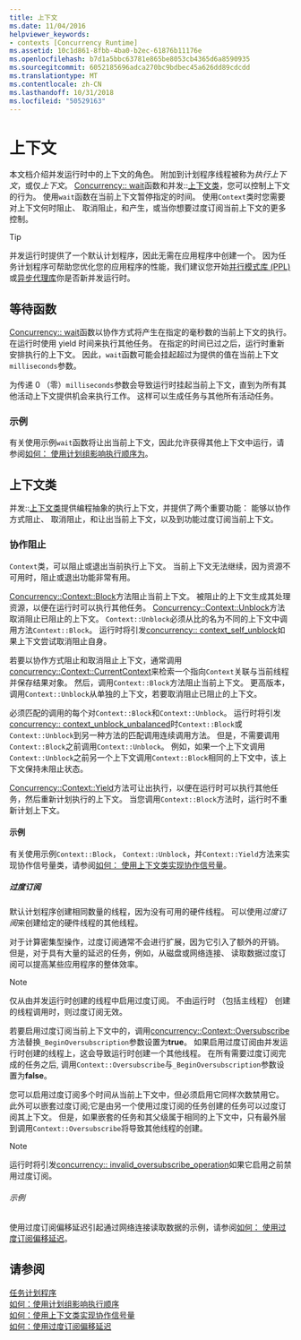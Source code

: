 ```yaml
---
title: 上下文
ms.date: 11/04/2016
helpviewer_keywords:
- contexts [Concurrency Runtime]
ms.assetid: 10c1d861-8fbb-4ba0-b2ec-61876b11176e
ms.openlocfilehash: b7d1a5bbc63781e865be8053cb4365d6a8590935
ms.sourcegitcommit: 6052185696adca270bc9bdbec45a626dd89cdcdd
ms.translationtype: MT
ms.contentlocale: zh-CN
ms.lasthandoff: 10/31/2018
ms.locfileid: "50529163"
---
```

# <a name="contexts"></a>上下文

本文档介绍并发运行时中的上下文的角色。 附加到计划程序线程被称为*执行上下文*，或仅*上下文*。 [Concurrency:: wait](reference/concurrency-namespace-functions.md#wait)函数和并发::[上下文类](../../parallel/concrt/reference/context-class.md)，您可以控制上下文的行为。 使用`wait`函数在当前上下文暂停指定的时间。 使用`Context`类时您需要对上下文何时阻止、 取消阻止，和产生，或当你想要过度订阅当前上下文的更多控制。

> [!TIP]
>  并发运行时提供了一个默认计划程序，因此无需在应用程序中创建一个。 因为任务计划程序可帮助您优化您的应用程序的性能，我们建议您开始[并行模式库 (PPL)](../../parallel/concrt/parallel-patterns-library-ppl.md)或[异步代理库](../../parallel/concrt/asynchronous-agents-library.md)你是否新并发运行时。

## <a name="the-wait-function"></a>等待函数

[Concurrency:: wait](reference/concurrency-namespace-functions.md#wait)函数以协作方式将产生在指定的毫秒数的当前上下文的执行。 在运行时使用 yield 时间来执行其他任务。 在指定的时间已过之后，运行时重新安排执行的上下文。 因此，`wait`函数可能会挂起超过为提供的值在当前上下文`milliseconds`参数。

为传递 0 （零）`milliseconds`参数会导致运行时挂起当前上下文，直到为所有其他活动上下文提供机会来执行工作。 这样可以生成任务与其他所有活动任务。

### <a name="example"></a>示例

有关使用示例`wait`函数将让出当前上下文，因此允许获得其他上下文中运行，请参阅[如何： 使用计划组影响执行顺序为](../../parallel/concrt/how-to-use-schedule-groups-to-influence-order-of-execution.md)。

## <a name="the-context-class"></a>上下文类

并发::[上下文类](../../parallel/concrt/reference/context-class.md)提供编程抽象的执行上下文，并提供了两个重要功能： 能够以协作方式阻止、 取消阻止，和让出当前上下文，以及到功能过度订阅当前上下文。

### <a name="cooperative-blocking"></a>协作阻止

`Context`类，可以阻止或退出当前执行上下文。 当前上下文无法继续，因为资源不可用时，阻止或退出功能非常有用。

[Concurrency::Context::Block](reference/context-class.md#block)方法阻止当前上下文。 被阻止的上下文生成其处理资源，以便在运行时可以执行其他任务。 [Concurrency::Context::Unblock](reference/context-class.md#unblock)方法取消阻止已阻止的上下文。 `Context::Unblock`必须从比的名为不同的上下文中调用方法`Context::Block`。 运行时将引发[concurrency:: context_self_unblock](../../parallel/concrt/reference/context-self-unblock-class.md)如果上下文尝试取消阻止自身。

若要以协作方式阻止和取消阻止上下文，通常调用[concurrency::Context::CurrentContext](reference/context-class.md#currentcontext)来检索一个指向`Context`关联与当前线程并保存结果对象。 然后，调用`Context::Block`方法阻止当前上下文。 更高版本，调用`Context::Unblock`从单独的上下文，若要取消阻止已阻止的上下文。

必须匹配的调用的每个对`Context::Block`和`Context::Unblock`。 运行时将引发[concurrency:: context_unblock_unbalanced](../../parallel/concrt/reference/context-unblock-unbalanced-class.md)时`Context::Block`或`Context::Unblock`到另一种方法的匹配调用连续调用方法。 但是，不需要调用`Context::Block`之前调用`Context::Unblock`。 例如，如果一个上下文调用`Context::Unblock`之前另一个上下文调用`Context::Block`相同的上下文中，该上下文保持未阻止状态。

[Concurrency::Context::Yield](reference/context-class.md#yield)方法可让出执行，以便在运行时可以执行其他任务，然后重新计划执行的上下文。 当您调用`Context::Block`方法时，运行时不重新计划上下文。

#### <a name="example"></a>示例

有关使用示例`Context::Block`， `Context::Unblock`，并`Context::Yield`方法来实现协作信号量类，请参阅[如何： 使用上下文类实现协作信号量](../../parallel/concrt/how-to-use-the-context-class-to-implement-a-cooperative-semaphore.md)。

##### <a name="oversubscription"></a>过度订阅

默认计划程序创建相同数量的线程，因为没有可用的硬件线程。 可以使用*过度订阅*来创建给定的硬件线程的其他线程。

对于计算密集型操作，过度订阅通常不会进行扩展，因为它引入了额外的开销。 但是，对于具有大量的延迟的任务，例如，从磁盘或网络连接、 读取数据过度订阅可以提高某些应用程序的整体效率。

> [!NOTE]
>  仅从由并发运行时创建的线程中启用过度订阅。 不由运行时 （包括主线程） 创建的线程调用时，则过度订阅无效。

若要启用过度订阅当前上下文中的，调用[concurrency::Context::Oversubscribe](reference/context-class.md#oversubscribe)方法替换`_BeginOversubscription`参数设置为**true**。 如果启用过度订阅由并发运行时创建的线程上，这会导致运行时创建一个其他线程。 在所有需要过度订阅完成的任务之后, 调用`Context::Oversubscribe`与`_BeginOversubscription`参数设置为**false**。

您可以启用过度订阅多个时间从当前上下文中，但必须启用它同样次数禁用它。 此外可以嵌套过度订阅;它是由另一个使用过度订阅的任务创建的任务可以过度订阅其上下文。 但是，如果嵌套的任务和其父级属于相同的上下文中，只有最外层到调用`Context::Oversubscribe`将导致其他线程的创建。

> [!NOTE]
>  运行时将引发[concurrency:: invalid_oversubscribe_operation](../../parallel/concrt/reference/invalid-oversubscribe-operation-class.md)如果它启用之前禁用过度订阅。

###### <a name="example"></a>示例

使用过度订阅偏移延迟引起通过网络连接读取数据的示例，请参阅[如何： 使用过度订阅偏移延迟](../../parallel/concrt/how-to-use-oversubscription-to-offset-latency.md)。

## <a name="see-also"></a>请参阅

[任务计划程序](../../parallel/concrt/task-scheduler-concurrency-runtime.md)<br/>
[如何：使用计划组影响执行顺序](../../parallel/concrt/how-to-use-schedule-groups-to-influence-order-of-execution.md)<br/>
[如何：使用上下文类实现协作信号量](../../parallel/concrt/how-to-use-the-context-class-to-implement-a-cooperative-semaphore.md)<br/>
[如何：使用过度订阅偏移延迟](../../parallel/concrt/how-to-use-oversubscription-to-offset-latency.md)

